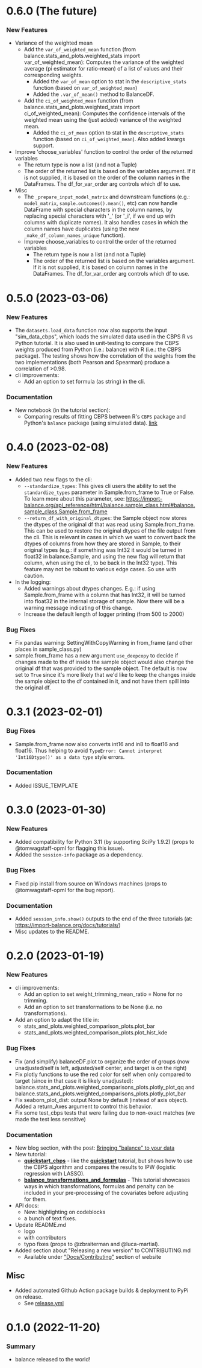 0.6.0 (The future)
==================
### New Features
- Variance of the weighted mean
    - Add the `var_of_weighted_mean` function (from balance.stats_and_plots.weighted_stats import var_of_weighted_mean):
        Computes the variance of the weighted average (pi estimator for ratio-mean) of a list of values and their corresponding weights.
        - Added the `var_of_mean` option to stat in the `descriptive_stats` function (based on `var_of_weighted_mean`)
        - Added the `.var_of_mean()` method to BalanceDF.
    - Add the `ci_of_weighted_mean` function (from balance.stats_and_plots.weighted_stats import ci_of_weighted_mean):
        Computes the confidence intervals of the weighted mean using the (just added) variance of the weighted mean.
        - Added the `ci_of_mean` option to stat in the `descriptive_stats` function (based on `ci_of_weighted_mean`). Also added kwargs support.
- Improve 'choose_variables' function to control the order of the returned variables
    - The return type is now a list (and not a Tuple)
    - The order of the returned list is based on the variables argument. If it is not supplied, it is based on the order of the column names in the DataFrames. The df_for_var_order arg controls which df to use.
- Misc
    - The `_prepare_input_model_matrix` and downstream functions (e.g.: `model_matrix`, `sample.outcomes().mean()`, etc) can now handle DataFrame with special characters in the column names, by replacing special characters with '_' (or '_i', if we end up with columns with duplicate names). It also handles cases in which the column names have duplicates (using the new `_make_df_column_names_unique` function).
    - Improve choose_variables to control the order of the returned variables
        - The return type is now a list (and not a Tuple)
        - The order of the returned list is based on the variables argument. If it is not supplied, it is based on column names in the DataFrames. The df_for_var_order arg controls which df to use.


0.5.0 (2023-03-06)
==================
### New Features
- The `datasets.load_data` function now also supports the input "sim_data_cbps", which loads the simulated data used in the CBPS R vs Python tutorial. It is also used in unit-testing to compare the CBPS weights produced from Python (i.e.: balance) with R (i.e.: the CBPS package). The testing shows how the correlation of the weights from the two implementations (both Pearson and Spearman) produce a correlation of >0.98.
- cli improvements:
    - Add an option to set formula (as string) in the cli.

### Documentation
- New notebook (in the tutorial section):
    - Comparing results of fitting CBPS between R's `CBPS` package and Python's `balance` package (using simulated data). [link](https://import-balance.org/docs/tutorials/comparing_cbps_in_r_vs_python_using_sim_data/)


0.4.0 (2023-02-08)
==================
### New Features
- Added two new flags to the cli:
    - `--standardize_types`: This gives cli users the ability to set the `standardize_types` parameter in Sample.from_frame
        to True or False. To learn more about this parameter, see:
        https://import-balance.org/api_reference/html/balance.sample_class.html#balance.sample_class.Sample.from_frame
    - `--return_df_with_original_dtypes`: the Sample object now stores the dtypes of the original df that was read using Sample.from_frame. This can be used to restore the original dtypes of the file output from the cli. This is relevant in cases in which we want to convert back the dtypes of columns from how they are stored in Sample, to their original types (e.g.: if something was Int32 it would be turned in float32 in balance.Sample, and using the new flag will return that column, when using the cli, to be back in the Int32 type). This feature may not be robust to various edge cases. So use with caution.
- In the logging:
    - Added warnings about dtypes changes. E.g.: if using Sample.from_frame with a column that has Int32, it will be turned into float32 in the internal storage of sample. Now there will be a warning message indicating of this change.
    - Increase the default length of logger printing (from 500 to 2000)


### Bug Fixes
- Fix pandas warning: SettingWithCopyWarning in from_frame (and other places in sample_class.py)
- sample.from_frame has a new argument `use_deepcopy` to decide if changes made to the df inside the sample object would also change the original df that was provided to the sample object. The default is now set to `True` since it's more likely that we'd like to keep the changes inside the sample object to the df contained in it, and not have them spill into the original df.


0.3.1 (2023-02-01)
==================
### Bug Fixes
- Sample.from_frame now also converts int16 and in8 to float16 and float16. Thus helping to avoid `TypeError: Cannot interpret 'Int16Dtype()' as a data type` style errors.

### Documentation
- Added ISSUE_TEMPLATE


0.3.0 (2023-01-30)
==================
### New Features
- Added compatibility for Python 3.11 (by supporting SciPy 1.9.2) (props to @tomwagstaff-opml for flagging this issue).
- Added the `session-info` package as a dependency.

### Bug Fixes
- Fixed pip install from source on Windows machines (props to @tomwagstaff-opml for the bug report).

### Documentation
- Added `session_info.show()` outputs to the end of the three tutorials (at: https://import-balance.org/docs/tutorials/)
- Misc updates to the README.


0.2.0 (2023-01-19)
==================
### New Features
- cli improvements:
    - Add an option to set weight_trimming_mean_ratio = None for no trimming.
    - Add an option to set transformations to be None (i.e. no transformations).
- Add an option to adapt the title in:
    - stats_and_plots.weighted_comparison_plots.plot_bar
    - stats_and_plots.weighted_comparison_plots.plot_hist_kde

### Bug Fixes
- Fix (and simplify) balanceDF.plot to organize the order of groups (now unadjusted/self is left, adjusted/self center, and target is on the right)
- Fix plotly functions to use the red color for self when only compared to target (since in that case it is likely unadjusted): balance.stats_and_plots.weighted_comparisons_plots.plotly_plot_qq and balance.stats_and_plots.weighted_comparisons_plots.plotly_plot_bar
- Fix seaborn_plot_dist: output None by default (instead of axis object). Added a return_Axes argument to control this behavior.
- Fix some test_cbps tests that were failing due to non-exact matches (we made the test less sensitive)

### Documentation
- New blog section, with the post: [Bringing "balance" to your data
](https://import-balance.org/blog/2023/01/09/bringing-balance-to-your-data/)
- New tutorial:
    - [**quickstart_cbps**](https://import-balance.org/docs/tutorials/quickstart_cbps/) - like the [**quickstart**](https://import-balance.org/docs/tutorials/quickstart/) tutorial, but shows how to use the CBPS algorithm and compares the results to IPW (logistic regression with LASSO).
    - [**balance_transformations_and_formulas**](https://import-balance.org/docs/tutorials/balance_transformations_and_formulas/) - This tutorial showcases ways in which transformations, formulas and penalty can be included in your pre-processing of the covariates
    before adjusting for them.
- API docs:
    - New: highlighting on codeblocks
    - a bunch of text fixes.
- Update README.md
    - logo
    - with contributors
    - typo fixes (props to @zbraiterman and @luca-martial).
- Added section about "Releasing a new version" to CONTRIBUTING.md
    - Available under ["Docs/Contributing"](https://import-balance.org/docs/docs/contributing/#releasing-a-new-version) section of website

## Misc
- Added automated Github Action package builds & deployment to PyPi on release.
  - See [release.yml](https://github.com/facebookresearch/balance/blob/main/.github/workflows/release.yml)


0.1.0 (2022-11-20)
==================
### Summary
- balance released to the world!
